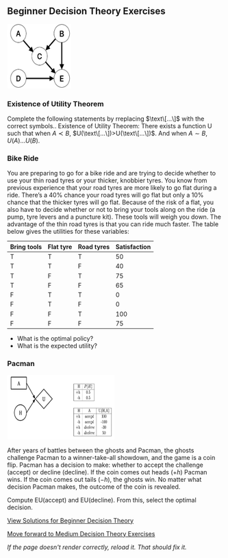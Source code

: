 ## Beginner Decision Theory Exercises

<img src="https://github.com/UMdecisionsupport/DecisionSupport2023/blob/main/images/jdm1.png" width="150" height="150">

### Existence of Utility Theorem
Complete the following statements by rreplacing $\text\[...\]$ with the correct symbols..
Existence of Utility Theorem: There exists a function U such that when $A\prec B$, $U(\text\[...\])>U(\text\[...\])$. And when $A\sim B$, $U(A) \text{\[...\]}  U(B)$.

### Bike Ride
You are preparing to go for a bike ride and are trying to decide whether to use your thin road tyres or your thicker, knobbier tyres. You know from previous experience that your road tyres are more likely to go flat during a ride. There’s a 40% chance your road tyres will go flat but only a 10% chance that the thicker tyres will go flat. Because of the risk of a flat, you also have to decide whether or not to bring your tools along on the ride (a pump, tyre levers and a puncture kit). These tools will weigh you down.
The advantage of the thin road tyres is that you can ride much faster. The table below gives the utilities for these variables:

Bring tools| Flat tyre |	Road tyres |	Satisfaction|
-----------|-----------|-------------|--------------|
T	         |T	         |T	           |50            |
T	         |T	         |F	           |40            |
T	         |F	         |T	           |75            |
T	         |F	         |F	           |65            |
F	         |T	         |T	           |0             |
F	         |T	         |F	           |0             |
F	         |F          |T	           |100           |
F	         |F	         |F	           |75            |

- What is the optimal policy?
- What is the expected utility?

### Pacman

<img src="https://github.com/UMdecisionsupport/DecisionSupport2023/blob/main/images/pacman.png" width="250" height="150">

After years of battles between the ghosts and Pacman, the ghosts challenge Pacman to a winner-take-all showdown, and the game is a coin flip. Pacman has a decision to make: whether to accept the challenge (accept) or decline (decline). If the coin comes out heads ($+h$) Pacman wins. If the coin comes out tails ($-h$), the ghosts win. No matter what decision Pacman makes, the outcome of the coin is revealed.

Compute EU(accept) and EU(decline). From this, select the optimal decision.


[View Solutions for Beginner Decision Theory](https://github.com/UMdecisionsupport/DecisionSupport2023/blob/main/DecisionTheory/Solutions/Beginner_Solutions.md)

[Move forward to Medium Decision Theory Exercises](https://github.com/UMdecisionsupport/DecisionSupport2023/blob/main/DecisionTheory/Medium.md)

*If the page doesn't render correctly, reload it. That should fix it.*
